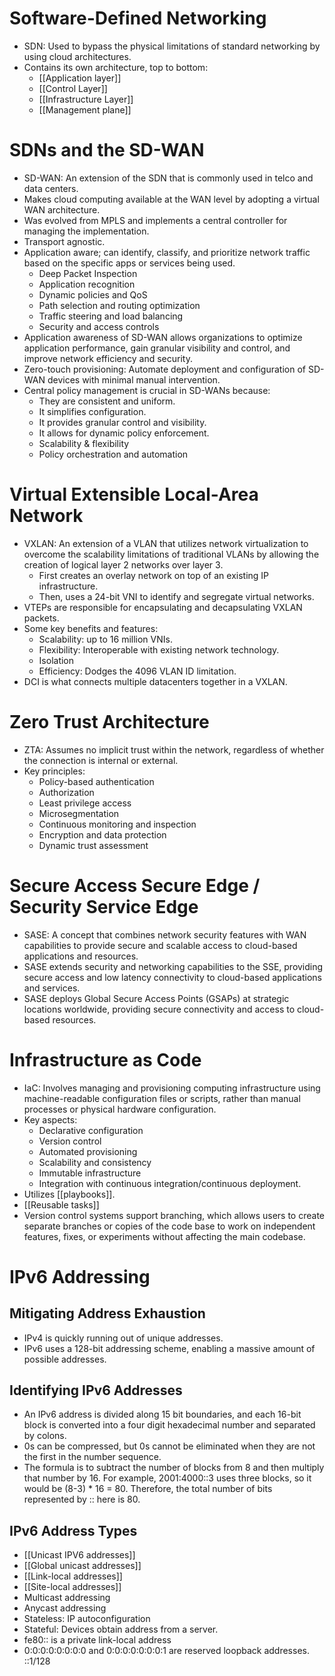 # Software-Defined Networking
- SDN: Used to bypass the physical limitations of standard networking by using cloud architectures.
- Contains its own architecture, top to bottom:
	- [[Application layer]]
	- [[Control Layer]]
	- [[Infrastructure Layer]]
	- [[Management plane]]

# SDNs and the SD-WAN
- SD-WAN: An extension of the SDN that is commonly used in telco and data centers.
- Makes cloud computing available at the WAN level by adopting a virtual WAN architecture.
- Was evolved from MPLS and implements a central controller for managing the implementation.
- Transport agnostic.
- Application aware; can identify, classify, and prioritize network traffic based on the specific apps or services being used. 
	- Deep Packet Inspection
	- Application recognition
	- Dynamic policies and QoS
	- Path selection and routing optimization
	- Traffic steering and load balancing
	- Security and access controls
- Application awareness of SD-WAN allows organizations to optimize application performance, gain granular visibility and control, and improve network efficiency and security.
- Zero-touch provisioning: Automate deployment and configuration of SD-WAN devices with minimal manual intervention.
- Central policy management is crucial in SD-WANs because:
	- They are consistent and uniform.
	- It simplifies configuration.
	- It provides granular control and visibility.
	- It allows for dynamic policy enforcement.
	- Scalability & flexibility
	- Policy orchestration and automation

# Virtual Extensible Local-Area Network
- VXLAN: An extension of a VLAN that utilizes network virtualization to overcome the scalability limitations of traditional VLANs by allowing the creation of logical layer 2 networks over layer 3.
	- First creates an overlay network on top of an existing IP infrastructure.
	- Then, uses a 24-bit VNI to identify and segregate virtual networks.
- VTEPs are responsible for encapsulating and decapsulating VXLAN packets.
- Some key benefits and features:
	- Scalability: up to 16 million VNIs.
	- Flexibility: Interoperable with existing network technology.
	- Isolation
	- Efficiency: Dodges the 4096 VLAN ID limitation.
- DCI is what connects multiple datacenters together in a VXLAN.

# Zero Trust Architecture
- ZTA: Assumes no implicit trust within the network, regardless of whether the connection is internal or external.
- Key principles:
	- Policy-based authentication
	- Authorization
	- Least privilege access
	- Microsegmentation
	- Continuous monitoring and inspection
	- Encryption and data protection
	- Dynamic trust assessment

# Secure Access Secure Edge / Security Service Edge
- SASE: A concept that combines network security features with WAN capabilities to provide secure and scalable access to cloud-based applications and resources.
- SASE extends security and networking capabilities to the SSE, providing secure access and low latency connectivity to cloud-based applications and services.
- SASE deploys Global Secure Access Points (GSAPs) at strategic locations worldwide, providing secure connectivity and access to cloud-based resources.

# Infrastructure as Code
- IaC: Involves managing and provisioning computing infrastructure using machine-readable configuration files or scripts, rather than manual processes or physical hardware configuration.
- Key aspects:
	- Declarative configuration
	- Version control
	- Automated provisioning
	- Scalability and consistency
	- Immutable infrastructure
	- Integration with continuous integration/continuous deployment.
- Utilizes [[playbooks]].
- [[Reusable tasks]]
- Version control systems support branching, which allows users to create separate branches or copies of the code base to work on independent features, fixes, or experiments without affecting the main codebase. 

# IPv6 Addressing

## Mitigating Address Exhaustion
- IPv4 is quickly running out of unique addresses.
- IPv6 uses a 128-bit addressing scheme, enabling a massive amount of possible addresses.

## Identifying IPv6 Addresses
- An IPv6 address is divided along 15 bit boundaries, and each 16-bit block is converted into a four digit hexadecimal number and separated by colons.
- 0s can be compressed, but 0s cannot be eliminated when they are not the first in the number sequence.
- The formula is to subtract the number of blocks from 8 and then multiply that number by 16. For example, 2001:4000::3 uses three blocks, so it would be (8-3) * 16 = 80. Therefore, the total number of bits represented by :: here is 80.

## IPv6 Address Types
- [[Unicast IPV6 addresses]]
- [[Global unicast addresses]]
- [[Link-local addresses]]
- [[Site-local addresses]]
- Multicast addressing
- Anycast addressing
- Stateless: IP autoconfiguration
- Stateful: Devices obtain address from a server.
- fe80:: is a private link-local address
- 0:0:0:0:0:0:0:0 and 0:0:0:0:0:0:0:1 are reserved loopback addresses. ::1/128





